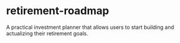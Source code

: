 # retirement-roadmap
A practical investment planner that allows users to start building and actualizing their retirement goals.
